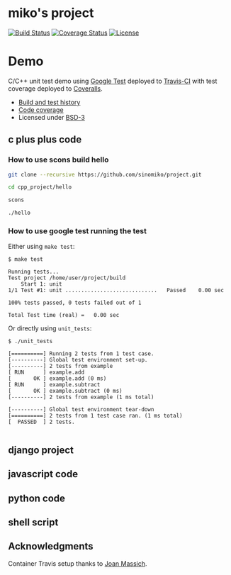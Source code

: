 # miko's project
[![Build Status](https://travis-ci.org/sinomiko/project.svg?branch=master)](https://travis-ci.org/sinomiko/project)
[![Coverage Status](https://coveralls.io/repos/github/sinomiko/project/badge.svg?branch=master)](https://coveralls.io/github/sinomiko/project?branch=master)
[![License](https://img.shields.io/badge/license-%20BSD--3-blue.svg)](../master/LICENSE)


# Demo

C/C++ unit test demo using [Google Test](https://code.google.com/p/googletest) deployed to
[Travis-CI](https://travis-ci.org/sinomiko/project/builds) with test coverage
deployed to [Coveralls](https://coveralls.io/github/sinomiko/project).

- [Build and test history](https://travis-ci.org/sinomiko/project/builds)
- [Code coverage](https://coveralls.io/github/sinomiko/project)
- Licensed under [BSD-3](../master/LICENSE)

## c plus plus code

### How to use scons build hello

```sh
git clone --recursive https://github.com/sinomiko/project.git

cd cpp_project/hello 

scons

./hello

```

### How to use google test running the test 

Either using `make test`:
```
$ make test

Running tests...
Test project /home/user/project/build
    Start 1: unit
1/1 Test #1: unit .............................   Passed    0.00 sec

100% tests passed, 0 tests failed out of 1

Total Test time (real) =   0.00 sec
```

Or directly using `unit_tests`:
```
$ ./unit_tests

[==========] Running 2 tests from 1 test case.
[----------] Global test environment set-up.
[----------] 2 tests from example
[ RUN      ] example.add
[       OK ] example.add (0 ms)
[ RUN      ] example.subtract
[       OK ] example.subtract (0 ms)
[----------] 2 tests from example (1 ms total)

[----------] Global test environment tear-down
[==========] 2 tests from 1 test case ran. (1 ms total)
[  PASSED  ] 2 tests.


```


## django project

## javascript code

## python code

## shell script



## Acknowledgments

Container Travis setup thanks to [Joan Massich](https://github.com/massich).

